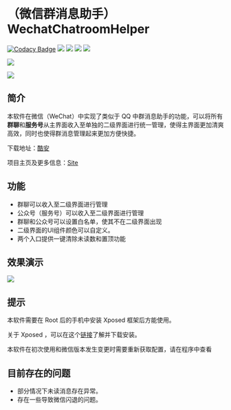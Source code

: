 # （微信群消息助手）WechatChatroomHelper

[![Codacy Badge](https://api.codacy.com/project/badge/Grade/3d5206b20875422f969a0068b36746bf)](https://app.codacy.com/app/zhudongya123/WechatChatRoomHelper?utm_source=github.com&utm_medium=referral&utm_content=zhudongya123/WechatChatRoomHelper&utm_campaign=Badge_Grade_Dashboard)
[![](https://img.shields.io/github/tag/zhudongya123/WechatChatroomHelper.svg?style=flat-square)](https://github.com/zhudongya123/WechatChatroomHelper/tags)
[![](https://img.shields.io/github/release/zhudongya123/WechatChatroomHelper.svg?style=flat-square)](https://github.com/zhudongya123/WechatChatroomHelper/releases)
![](https://img.shields.io/github/forks/zhudongya123/WechatChatroomHelper.svg?style=flat-square)
![](https://img.shields.io/github/stars/zhudongya123/WechatChatroomHelper.svg?style=flat-square)

[![](https://img.shields.io/github/issues/zhudongya123/WechatChatroomHelper.svg?style=flat-square)](https://github.com/zhudongya123/WechatChatroomHelper/issues)

 [![](https://img.shields.io/gitter/room/WechatChatroomHelper/nw.js.svg?style=flat-square)](https://gitter.im/WechatChatroomHelper)

## 简介

本软件在微信（WeChat）中实现了类似于 QQ 中群消息助手的功能，可以将所有**群聊**和**服务号**从主界面收入至单独的二级界面进行统一管理，使得主界面更加清爽高效，同时也使得群消息管理起来更加方便快捷。


下载地址：[酷安](https://www.coolapk.com/apk/com.zdy.project.wechat_chatroom_helper)

项目主页及更多信息：[Site](http://122.152.202.233:8080/wechat/)

## 功能

- 群聊可以收入至二级界面进行管理
- 公众号（服务号）可以收入至二级界面进行管理
- 群聊和公众号可以设置白名单，使其不在二级界面出现
- 二级界面的UI组件颜色可以自定义。
- 两个入口提供一键清除未读数和置顶功能


## 效果演示

![](github_page_resource/GIF1.gif)

## 提示

 本软件需要在 Root 后的手机中安装 Xposed 框架后方能使用。

 关于 Xposed ，可以在这个[链接](http://repo.xposed.info/module/de.robv.android.xposed.installer)了解并下载安装。

 本软件在初次使用和微信版本发生变更时需要重新获取配置，请在程序中查看

## 目前存在的问题

- 部分情况下未读消息存在异常。
- 存在一些导致微信闪退的问题。
